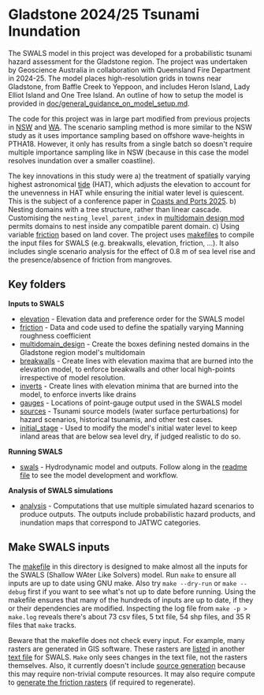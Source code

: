 # Gladstone 2024/25 Tsunami Inundation

The SWALS model in this project was developed for a probabilistic tsunami hazard assessment for the Gladstone region. The project was undertaken by Geoscience Australia in collaboration with Queensland Fire Department in 2024-25. The model places high-resolution grids in towns near Gladstone, from Baffle Creek to Yeppoon, and includes Heron Island, Lady Elliot Island and One Tree Island. An outline of how to setup the model is provided in [doc/general_guidance_on_model_setup.md](doc/general_guideance_on_model_setup.md). 

The code for this project was in large part modified from previous projects in [NSW](../nsw_2023_2024) and [WA](../SW_WA_2021_2024).
The scenario sampling method is more similar to the NSW study as it uses importance sampling based on offshore wave-heights in PTHA18.
However, it only has results from a single batch so doesn't require multiple importance sampling like in NSW (because in this case the model resolves inundation over a smaller coastline).

The key innovations in this study were a) the treatment of spatially varying highest astronomical [tide](tides) (HAT), which adjusts the elevation to account for the unevenness in HAT while ensuring the initial water level is quiescent. This is the subject of a conference paper in [Coasts and Ports 2025](https://coastsandports2025.com.au/). b) Nesting domains with a tree structure, rather than linear cascade. Customising the `nesting_level_parent_index` in [multidomain design mod](swals/model_multidomain_design_mod.f90) permits domains to nest inside any compatible parent domain. c) Using variable [friction](friction) based on land cover. 
The project uses [makefiles](makefile) to compile the input files for SWALS (e.g. breakwalls, elevation, friction, ...). It also includes single scenario analysis for the effect of 0.8 m of sea level rise and the presence/absence of friction from mangroves. 


## Key folders

**Inputs to SWALS**
* [elevation](elevation) - Elevation data and preference order for the SWALS model
* [friction](friction) - Data and code used to define the spatially varying Manning roughness coefficient
* [multidomain_design](multidomain_design) - Create the boxes defining nested domains in the Gladstone region model's multidomain
* [breakwalls](breakwalls) - Create lines with elevation maxima that are burned into the elevation model, to enforce breakwalls and other local high-points irrespective of model resolution.
* [inverts](inverts) - Create lines with elevation minima that are burned into the model, to enforce inverts like drains
* [gauges](gauges) - Locations of point-gauge output used in the SWALS model
* [sources](sources) - Tsunami source models (water surface perturbations) for hazard scenarios, historical tsunamis, and other test cases.
* [initial_stage](initial_stage/) - Used to modify the model's initial water level to keep inland areas that are below sea level dry, if judged realistic to do so. 

**Running SWALS**
* [swals](swals) - Hydrodynamic model and outputs. Follow along in the [readme file](swals/README.md) to see the model development and workflow.

**Analysis of SWALS simulations**
* [analysis](analysis) - Computations that use multiple simulated hazard scenarios to produce outputs. The outputs include probabilistic hazard products, and inundation maps that correspond to JATWC categories.

## Make SWALS inputs

The [makefile](makefile) in this directory is designed to make almost all the inputs for the SWALS (Shallow WAter Like Solvers) model. Run `make` to ensure all inputs are up to date using GNU make. Also try `make --dry-run` or `make --debug` first if you want to see what's not up to date before running. Using the makefile ensures that many of the hundreds of inputs are up to date, if they or their dependencies are modified. Inspecting the log file from `make -p > make.log` reveals there's about 73 csv files, 5 txt file, 54 shp files, and 35 R files that `make` tracks.

Beware that the makefile does not check every input. For example, many rasters are generated in GIS software. These rasters are [listed](elevation/make_swals_elevation_files_preference_list.R) in another [text file](elevation/swals_elevation_files_in_preference_order.txt) for SWALS. `Make` only sees changes in the text file, not the rasters themselves. Also, it currently doesn't include [source generation](sources/hazard/create_initial_conditions_for_scenarios.R) because this may require non-trivial compute resources. It may also require compute to [generate the friction rasters](friction/make_friction_rasters.R) (if required to regenerate).
